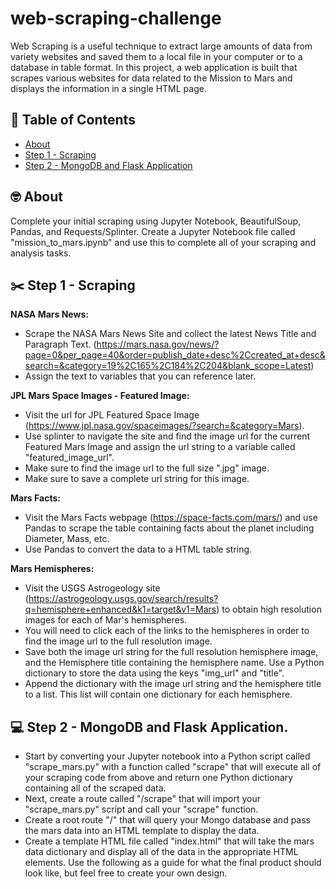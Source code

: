 # web-scraping-challenge

Web Scraping is a useful technique to extract large amounts of data from variety websites and saved them to a local file in your computer or to a database in table format. In this project, a web application is built that scrapes various websites for data related to the Mission to Mars and displays the information in a single HTML page.

## 📝 Table of Contents

- [About](#about)
- [Step 1 - Scraping](#scraping)
- [Step 2 - MongoDB and Flask Application](#flask_application)

## 🤓 About <a name = "about"></a>
Complete your initial scraping using Jupyter Notebook, BeautifulSoup, Pandas, and Requests/Splinter.
Create a Jupyter Notebook file called "mission_to_mars.ipynb" and use this to complete all of your scraping and analysis tasks.


## ✂️ Step 1 - Scraping <a name = "scraping"></a>

**NASA Mars News:** <br>
- Scrape the NASA Mars News Site and collect the latest News Title and Paragraph Text.
(https://mars.nasa.gov/news/?page=0&per_page=40&order=publish_date+desc%2Ccreated_at+desc&search=&category=19%2C165%2C184%2C204&blank_scope=Latest)
- Assign the text to variables that you can reference later.

**JPL Mars Space Images - Featured Image:** <br>
-	Visit the url for JPL Featured Space Image (https://www.jpl.nasa.gov/spaceimages/?search=&category=Mars).
-	Use splinter to navigate the site and find the image url for the current Featured Mars Image and assign the url string to a variable called "featured_image_url".
- Make sure to find the image url to the full size ".jpg" image.
- Make sure to save a complete url string for this image.

**Mars Facts:** <br>
- Visit the Mars Facts webpage (https://space-facts.com/mars/) and use Pandas to scrape the table containing facts about the planet including Diameter, Mass, etc.
- Use Pandas to convert the data to a HTML table string.

**Mars Hemispheres:** <br>
- Visit the USGS Astrogeology site (https://astrogeology.usgs.gov/search/results?q=hemisphere+enhanced&k1=target&v1=Mars) to obtain high resolution images for each of Mar's hemispheres.
- You will need to click each of the links to the hemispheres in order to find the image url to the full resolution image.
- Save both the image url string for the full resolution hemisphere image, and the Hemisphere title containing the hemisphere name. Use a Python dictionary to store the data using the keys "img_url" and "title".
- Append the dictionary with the image url string and the hemisphere title to a list. This list will contain one dictionary for each hemisphere.

## 💻 Step 2 - MongoDB and Flask Application. <a name = "flask_application"></a>

- Start by converting your Jupyter notebook into a Python script called "scrape_mars.py" with a function called "scrape" that will execute all of your scraping code from above and return one Python dictionary containing all of the scraped data.
- Next, create a route called "/scrape" that will import your "scrape_mars.py" script and call your "scrape" function.
- Create a root route "/" that will query your Mongo database and pass the mars data into an HTML template to display the data.
- Create a template HTML file called "index.html" that will take the mars data dictionary and display all of the data in the appropriate HTML elements. Use the following as a guide for what the final product should look like, but feel free to create your own design.


 
